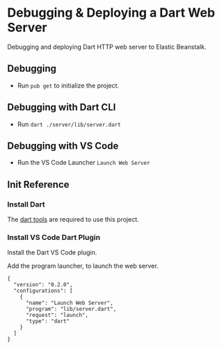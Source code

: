 # Debugging & Deploying a Dart Web Server
Debugging and deploying Dart HTTP web server to Elastic Beanstalk.


## Debugging

* Run `pub get` to initialize the project.

## Debugging with Dart CLI

* Run `dart ./server/lib/server.dart`

## Debugging with VS Code

* Run the VS Code Launcher `Launch Web Server`



## Init Reference

### Install Dart
The [dart tools](https://dart.dev/get-dart) are required to use this project. 

### Install VS Code Dart Plugin
Install the Dart VS Code plugin. 

Add the program launcher, to launch the web server.
```
{
  "version": "0.2.0",
  "configurations": [
    {
      "name": "Launch Web Server",
      "program": "lib/server.dart",
      "request": "launch",
      "type": "dart"
    }
  ]
}
```

